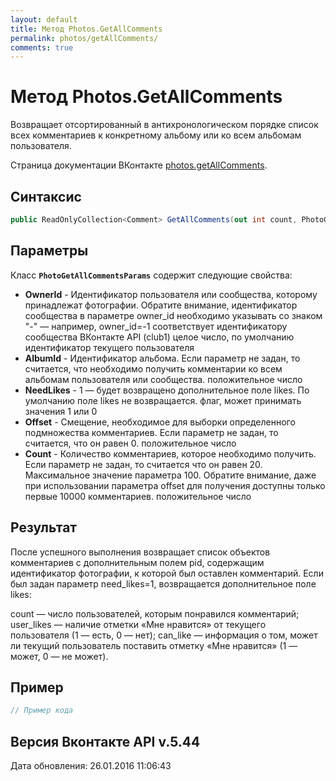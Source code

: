 ```yaml
---
layout: default
title: Метод Photos.GetAllComments
permalink: photos/getAllComments/
comments: true
---
```

# Метод Photos.GetAllComments
Возвращает отсортированный в антихронологическом порядке список всех комментариев к конкретному альбому или ко всем альбомам пользователя.

Страница документации ВКонтакте [photos.getAllComments](https://vk.com/dev/photos.getAllComments).
## Синтаксис
``` csharp
public ReadOnlyCollection<Comment> GetAllComments(out int count, PhotoGetAllCommentsParams @params)
```

## Параметры
Класс **`PhotoGetAllCommentsParams`** содержит следующие свойства:

+ **OwnerId** - Идентификатор пользователя или сообщества, которому принадлежат фотографии. Обратите внимание, идентификатор сообщества в параметре owner_id необходимо указывать со знаком "-" — например, owner_id=-1 соответствует идентификатору сообщества ВКонтакте API (club1)  целое число, по умолчанию идентификатор текущего пользователя
+ **AlbumId** - Идентификатор альбома. Если параметр не задан, то считается, что необходимо получить комментарии ко всем альбомам пользователя или сообщества. положительное число
+ **NeedLikes** - 1 — будет возвращено дополнительное поле likes. По умолчанию поле likes не возвращается. флаг, может принимать значения 1 или 0
+ **Offset** - Смещение, необходимое для выборки определенного подмножества комментариев. Если параметр не задан, то считается, что он равен 0. положительное число
+ **Count** - Количество комментариев, которое необходимо получить. Если параметр не задан, то считается что он равен 20. Максимальное значение параметра 100.  Обратите внимание, даже при использовании параметра offset для получения доступны только первые 10000 комментариев. положительное число

## Результат
После успешного выполнения возвращает список объектов комментариев с дополнительным полем pid, содержащим идентификатор фотографии, к которой был оставлен комментарий. 
Если был задан параметр need_likes=1, возвращается дополнительное поле likes: 

count — число пользователей, которым понравился комментарий; 
user_likes — наличие отметки «Мне нравится» от текущего пользователя 
(1 — есть, 0 — нет); 
can_like — информация о том, может ли текущий пользователь поставить отметку «Мне нравится» 
(1 — может, 0 — не может).

## Пример
``` csharp
// Пример кода
```

## Версия Вконтакте API v.5.44
Дата обновления: 26.01.2016 11:06:43
